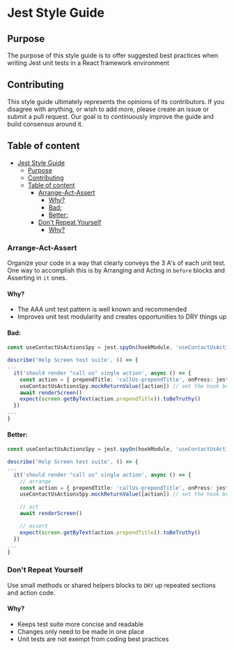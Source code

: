 # Jest Style Guide

## Purpose

The purpose of this style guide is to offer suggested best practices when writing Jest unit tests in a React framework environment

## Contributing

This style guide ultimately represents the opinions of its contributors. If you disagree with anything, or wish to add more, please create an issue or submit a pull request. Our goal is to continuously improve the guide and build consensus around it.

## Table of content

- [Jest Style Guide](#jest-style-guide)
  - [Purpose](#purpose)
  - [Contributing](#contributing)
  - [Table of content](#table-of-content)
    - [Arrange-Act-Assert](#arrange-act-assert)
      - [Why?](#why)
      - [Bad:](#bad)
      - [Better:](#better)
    - [Don't Repeat Yourself](#dont-repeat-yourself)
      - [Why?](#why-1)

### Arrange-Act-Assert

Organize your code in a way that clearly conveys the 3 A's of each unit test. One way to accomplish this is by Arranging and Acting in `before` blocks and Asserting in `it` ones.

#### Why?

- The AAA unit test pattern is well known and recommended
- Improves unit test modularity and creates opportunities to DRY things up

#### Bad:

```ts
const useContactUsActionsSpy = jest.spyOn(hookModule, 'useContactUsActions')

describe('Help Screen test suite', () => {
...
  it('should render "call us" single action', async () => {
    const action = { prependTitle: 'callUs-prependTitle', onPress: jest.fn() }
    useContactUsActionsSpy.mockReturnValue([action]) // set the hook behavior
    await renderScreen()
    expect(screen.getByText(action.prependTitle)).toBeTruthy()
  })
...
}
```

#### Better:

```ts
const useContactUsActionsSpy = jest.spyOn(hookModule, 'useContactUsActions')

describe('Help Screen test suite', () => {
...
  it('should render "call us" single action', async () => {
    // arrange
    const action = { prependTitle: 'callUs-prependTitle', onPress: jest.fn() }
    useContactUsActionsSpy.mockReturnValue([action]) // set the hook behavior

    // act
    await renderScreen()

    // assert
    expect(screen.getByText(action.prependTitle)).toBeTruthy()
  })
...
}
```

### Don't Repeat Yourself

Use small methods or shared helpers blocks to `DRY` up repeated sections and action code.

#### Why?

- Keeps test suite more concise and readable
- Changes only need to be made in one place
- Unit tests are not exempt from coding best practices
